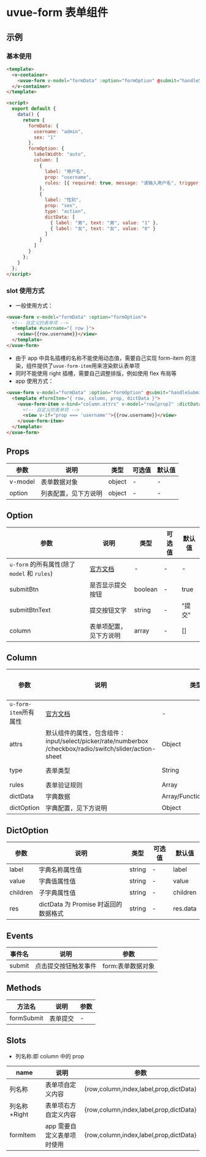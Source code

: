 # uvue-form 表单组件

## 示例

### 基本使用

```html
<template>
  <v-container>
    <uvue-form v-model="formData" :option="formOption" @submit="handleSubmit"></uvue-form>
  </v-container>
</template>

<script>
  export default {
    data() {
      return {
        formData: {
          username: "admin",
          sex: "1"
        },
        formOption: {
          labelWidth: "auto",
          column: [
            {
              label: "用户名",
              prop: "username",
              rules: [{ required: true, message: "请输入用户名", trigger: "change" }]
            },
            {
              label: "性别",
              prop: "sex",
              type: "action",
              dictData: [
                { label: "男", text: "男", value: "1" },
                { label: "女", text: "女", value: "0" }
              ]
            }
          ]
        }
      };
    }
  };
</script>
```

### slot 使用方式

- 一般使用方式：

```html
<uvue-form v-model="formData" :option="formOption">
  <!-- 自定义的表单项 -->
  <template #username="{ row }">
    <view>{{row.username}}</view>
  </template>
</uvue-form>
```

- 由于 app 中具名插槽的名称不能使用动态值，需要自己实现 form-item 的渲染，组件提供了`uvue-form-item`用来渲染默认表单项
- 同时不能使用 right 插槽，需要自己调整排版，例如使用 flex 布局等
- app 使用方式：

```html
<uvue-form v-model="formData" :option="formOption" @submit="handleSubmit">
  <template #formItem="{ row, column, prop, dictData }">
    <uvue-form-item v-bind="column.attrs" v-model="row[prop]" :dictData="dictData">
      <!-- 自定义的表单项 -->
      <view v-if="prop === 'username'">{{row.username}}</view>
    </uvue-form-item>
  </template>
</uvue-form>
```

## Props

| 参数    | 说明                 | 类型   | 可选值 | 默认值 |
| ------- | -------------------- | ------ | ------ | ------ |
| v-model | 表单数据对象         | object | -      | -      |
| option  | 列表配置，见下方说明 | object | -      | -      |

## Option

| 参数 | 说明 | 类型 | 可选值 | 默认值 |
| --- | --- | --- | --- | --- |
| `u-form` 的所有属性(除了 `model` 和 `rules`) | [官方文档](https://uviewui.com/components/form.html#form-props) | - | - | - |
| submitBtn | 是否显示提交按钮 | boolean | - | true |
| submitBtnText | 提交按钮文字 | string | - | "提交" |
| column | 表单项配置，见下方说明 | array | - | [] |

## Column

| 参数 | 说明 | 类型 | 可选值 | 默认值 |
| --- | --- | --- | --- | --- |
| `u-form-item`所有属性 | [官方文档](https://uviewui.com/components/form.html#form-item-props) | - | - | - |
| attrs | 默认组件的属性，包含组件：input/select/picker/rate/numberbox /checkbox/radio/switch/slider/action-sheet | Object | 自行查看各组件文档：[官方文档](https://uviewui.com/components/input.html) | - |
| type | 表单类型 | String | text/password/textarea/number/select/date/time/datetime /rate/numberbox/chekcbox/radio/switch/slider/action | text |
| rules | 表单验证规则 | Array | - | - |
| dictData | 字典数据 | Array/Function/Promise | - | - |
| dictOption | 字典配置，见下方说明 | Object | - | - |

## DictOption

| 参数     | 说明                                 | 类型   | 可选值 | 默认值   |
| -------- | ------------------------------------ | ------ | ------ | -------- |
| label    | 字典名称属性值                       | string | -      | label    |
| value    | 字典值属性值                         | string | -      | value    |
| children | 子字典属性值                         | string | -      | children |
| res      | dictData 为 Promise 时返回的数据格式 | string | -      | res.data |

## Events

| 事件名 | 说明                 | 参数              |
| ------ | -------------------- | ----------------- |
| submit | 点击提交按钮触发事件 | form:表单数据对象 |

## Methods

| 方法名     | 说明     | 参数 |
| ---------- | -------- | ---- |
| formSubmit | 表单提交 | -    |

## Slots

- 列名称:即 column 中的 prop

| name         | 说明                       | 参数                                   |
| ------------ | -------------------------- | -------------------------------------- |
| 列名称       | 表单项自定义内容           | {row,column,index,label,prop,dictData} |
| 列名称+Right | 表单项右方自定义内容       | {row,column,index,label,prop,dictData} |
| formItem     | app 需要自定义表单项时使用 | {row,column,index,label,prop,dictData} |
